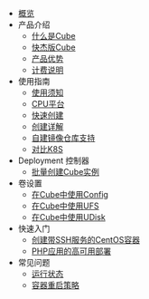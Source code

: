 
* [概览](/cube/README.md)
* 产品介绍
  * [什么是Cube](/cube/introduction/whatiscube.md)
  * [快杰版Cube](/cube/introduction/kuaijie.md)
  * [产品优势](/cube/introduction/advantages.md)
  * [计费说明](/cube/introduction/charge.md)
* 使用指南
  * [使用须知](/cube/userguide/before_start.md)
  * [CPU平台](/cube/userguide/machine_type.md)
  * [快速创建](/cube/userguide/quick_start.md)
  * [创建详解](/cube/userguide/describe_create.md)
  * [自建镜像仓库支持](/cube/userguide/self_repository.md)
  * [对比K8S](/cube/userguide/from_k8s.md)
* Deployment 控制器
  * [批量创建Cube实例](/cube/deployment/deployment_create.md)
* 卷设置
  * [在Cube中使用Config](/cube/volume/config.md)
  * [在Cube中使用UFS](/cube/volume/ufs.md)
  * [在Cube中使用UDisk](/cube/volume/udisk.md)
* 快速入门
  * [创建带SSH服务的CentOS容器](/cube/quickstar/centos_ssh.md)
  * [PHP应用的高可用部署](/cube/quickstar/php.md)
* 常见问题
  * [运行状态](/cube/question/status.md)
  * [容器重启策略](/cube/question/restart_policy.md)
